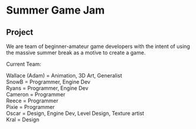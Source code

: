 # Summer Game Jam

## Project
We are  team of beginner-amateur game developers with the intent of using the massive summer break as a motive to create a game. 

Current Team:

Wallace (Adam) = Animation, 3D Art, Generalist <br>
SnowB = Programmer, Engine Dev <br>
Ryans = Programmer, Engine Dev <br>
Cameron = Programmer <br>
Reece = Programmer <br>
Pixie = Programmer <br>
Oscar = Design, Engine Dev, Level Design, Texture artist <br>
Kral = Design <br>
 
